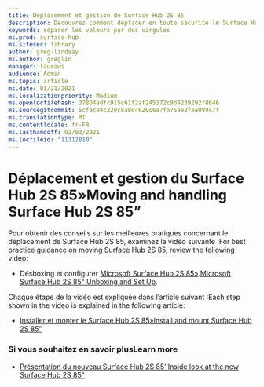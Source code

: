 ```yaml
---
title: Déplacement et gestion de Surface Hub 2S 85
description: Découvrez comment déplacer en toute sécurité le Surface Hub 2S 85.
keywords: séparer les valeurs par des virgules
ms.prod: surface-hub
ms.sitesec: library
author: greg-lindsay
ms.author: greglin
manager: laurawi
audience: Admin
ms.topic: article
ms.date: 01/21/2021
ms.localizationpriority: Medium
ms.openlocfilehash: 37804adfc915c61f2af245372c9d4239292f8646
ms.sourcegitcommit: 5cfac94c220c8a8d4620c6a7fa75ae2fae089c7f
ms.translationtype: MT
ms.contentlocale: fr-FR
ms.lasthandoff: 02/03/2021
ms.locfileid: "11312010"
---
```

# <span data-ttu-id="098dc-104">Déplacement et gestion du Surface Hub 2S 85»</span><span class="sxs-lookup"><span data-stu-id="098dc-104">Moving and handling Surface Hub 2S 85”</span></span>

<span data-ttu-id="098dc-105">Pour obtenir des conseils sur les meilleures pratiques concernant le déplacement de Surface Hub 2S 85, examinez la vidéo suivante :</span><span class="sxs-lookup"><span data-stu-id="098dc-105">For best practice guidance on moving Surface Hub 2S 85, review the following video:</span></span> 
- <span data-ttu-id="098dc-106">Désboxing et configurer [Microsoft Surface Hub 2S 85»](https://aka.ms/Hub2S85Unboxing).</span><span class="sxs-lookup"><span data-stu-id="098dc-106">[Microsoft Surface Hub 2S 85" Unboxing and Set Up](https://aka.ms/Hub2S85Unboxing).</span></span> 

<span data-ttu-id="098dc-107">Chaque étape de la vidéo est expliquée dans l’article suivant :</span><span class="sxs-lookup"><span data-stu-id="098dc-107">Each step shown in the video is explained in the following article:</span></span>

- [<span data-ttu-id="098dc-108">Installer et monter le Surface Hub 2S 85»</span><span class="sxs-lookup"><span data-stu-id="098dc-108">Install and mount Surface Hub 2S 85”</span></span>](surface-hub-2s-85-install-mount.md)

### <span data-ttu-id="098dc-109">Si vous souhaitez en savoir plus</span><span class="sxs-lookup"><span data-stu-id="098dc-109">Learn more</span></span>
- [<span data-ttu-id="098dc-110">Présentation du nouveau Surface Hub 2S 85’’</span><span class="sxs-lookup"><span data-stu-id="098dc-110">Inside look at the new Surface Hub 2S 85"</span></span>](https://techcommunity.microsoft.com/t5/surface-it-pro-blog/inside-look-at-the-new-surface-hub-2s-85/ba-p/1721773)

